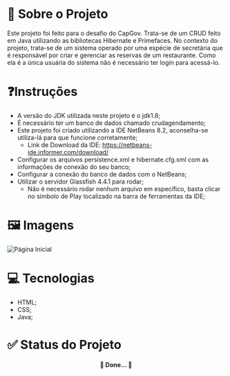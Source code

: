 # 📑 Sobre o Projeto
Este projeto foi feito para o desafio do CapGov. Trata-se de um CRUD feito em Java utilizando as bibliotecas Hibernate e Primefaces. No contexto do projeto, trata-se de um sistema operado por uma espécie de secretária que é responsável por criar e gerenciar as reservas de um restaurante. Como ela é a única usuária do sistema não é necessário ter login para acessá-lo.

# ❓Instruções

- A versão do JDK utilizada neste projeto é o jdk1.8;
- É necessário ter um banco de dados chamado crudagendamento;
- Este projeto foi criado utilizando a IDE NetBeans 8.2, aconselha-se utiliza-lá para que funcione corretamente;
  - Link de Download da IDE: https://netbeans-ide.informer.com/download/
- Configurar os arquivos persistence.xml e hibernate.cfg.xml com as informações de conexão do seu banco;
- Configurar a conexão do banco de dados com o NetBeans;
- Utilizar o servidor Glassfish 4.4.1 para rodar;
  - Não é necessário rodar nenhum arquivo em específico, basta clicar no símbolo de Play localizado na barra de ferramentas da IDE;

# 🖼️ Imagens

![Página Inicial](https://i.imgur.com/nuyC0Ox.png)

# 💻 Tecnologias
- HTML;
- CSS;
- Java;

# ✅ Status do Projeto

<h4 align="center">🚀 Done...  🚀</h4>
